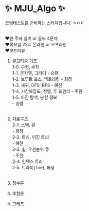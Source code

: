 # ✨ MJU_Algo ✨
코딩테스트를 준비하는 스터디입니다. ㅎㅇㅌ
<br> <br>

❤️한 주에 실버 or 골드 4문제 <br>
❤️목요일 22시 온라인 or 오프라인 <br>
❤️코드리뷰<br>

1. 알고리즘 기초<br>
1-0. 구현, 수학<br>
1-1. 문자열, 그리디 - 승렬<br>
1-2. 브루트 포스, 백트래킹 - 희정<br>
1-3. 재귀, DFS, BFS - 혜진<br>
1-4. 시간복잡도, 정렬, 투 포인터 - 주한<br>
1-5. 이진 탐색, 분할 정복<br> - 승렬<br><br>

2. 자료구조<br>
2-1. 스택, 큐<br> - 희정<br>
2-2. 트리, 이진 트리<br> - 혜진<br>
2-3. 힙, 우선순위 큐<br> - 주한<br>
2-4. 인덱스 트리<br>
2-5. 트라이(Trie), 해싱<br><br>

3. 정수론<br>

4. 조합론<br>

5. 그래프<br>

